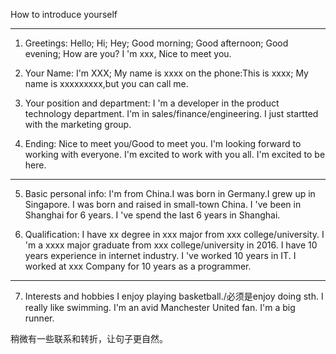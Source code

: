How to introduce yourself
***
1. Greetings:
Hello; Hi; Hey;
Good morning; Good afternoon; Good evening;
How are you? I 'm xxx, Nice to meet you.

2. Your Name:
I'm XXX; My name is xxxx
on the phone:This is xxxx;
My name is xxxxxxxxx,but you can call me.

3. Your position and department:
I 'm a developer in the product technology department.
I'm in sales/finance/engineering.
I just startted with the marketing group.

4. Ending:
Nice to meet you/Good to meet you.
I'm looking forward to working with everyone.
I'm excited to work with you all.
I'm excited to be here.

***

5. Basic personal info:
I'm from China.I was born in Germany.I grew up in Singapore.
I was born and raised in small-town China.
I 've been in Shanghai for 6 years.
I 've spend the last 6 years in Shanghai.

6. Qualification:
I have xx degree in xxx major from xxx college/university.
I 'm a xxxx major graduate from xxx college/university in 2016.
I have 10 years experience in internet industry.
I 've worked  10 years in IT.
I worked at xxx Company for 10 years as a programmer.

***
7. Interests and hobbies
I enjoy playing basketball./必须是enjoy doing sth.
I  really like swimming.
I'm an avid Manchester United fan.
I'm a big runner.

稍微有一些联系和转折，让句子更自然。

